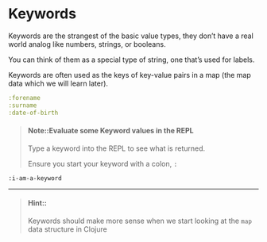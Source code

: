 # Keywords

Keywords are the strangest of the basic value types, they don’t have a real world analog like numbers, strings, or booleans.

You can think of them as a special type of string, one that’s used for
labels. 

Keywords are often used as the keys of key-value pairs in a map (the map data which we will learn later).


```clojure
:forename
:surname
:date-of-birth
```

> #### Note::Evaluate some Keyword values in the REPL
> Type a keyword into the REPL to see what is returned.
>
> Ensure you start your keyword with a colon, `:`
```eval-clojure
:i-am-a-keyword
```

<hr />

> #### Hint::
> Keywords should make more sense when we start looking at the `map` data structure in Clojure

